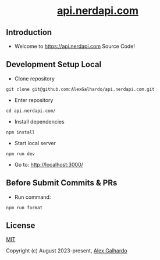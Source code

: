 <div align="center">
 <h1 align="center"><a href="https://nerdapi.com/" target="_blank">api.nerdapi.com</a></h1>
</div>

## Introduction

*   Welcome to <https://api.nerdapi.com> Source Code!

## Development Setup Local

*   Clone repository

<!---->

    git clone git@github.com:AlexGalhardo/api.nerdapi.com.git

*   Enter repository

<!---->

    cd api.nerdapi.com/

*   Install dependencies

<!---->

    npm install

*   Start local server

<!---->

    npm run dev

*   Go to: <http://localhost:3000/>

## Before Submit Commits & PRs

*   Run command:

<!---->

    npm run format

<!---->

## License

[MIT](http://opensource.org/licenses/MIT)

Copyright (c) August 2023-present, [Alex Galhardo](https://github.com/AlexGalhardo)
